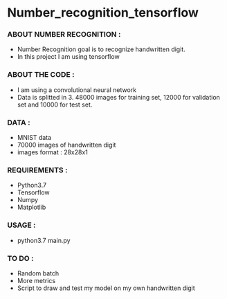 # Number_recognition_tensorflow

### ABOUT NUMBER RECOGNITION :

* Number Recognition goal is to recognize handwritten digit.
* In this project I am using tensorflow

### ABOUT THE CODE :

* I am using a convolutional neural network
* Data is splitted in 3. 48000 images for training set, 12000 for validation set and 10000 for test set.

### DATA :

* MNIST data
* 70000 images of handwritten digit
* images format : 28x28x1

### REQUIREMENTS :

* Python3.7
* Tensorflow
* Numpy
* Matplotlib

### USAGE :

* python3.7 main.py

### TO DO :

* Random batch
* More metrics
* Script to draw and test my model on my own handwritten digit

